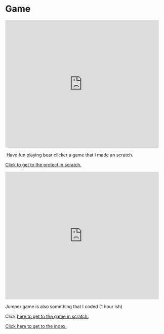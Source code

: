 <h1>Game</h1>
<p><iframe src="https://scratch.mit.edu/projects/432925804/embed" width="485" height="402" frameborder="0" scrolling="no" allowfullscreen="allowfullscreen"></iframe></p>
<p>&nbsp;Have fun playing bear clicker a game that I made an scratch.</p>
<p><a href="https://scratch.mit.edu/projects/432925804/">Click to get to the protect in scratch.</a></p>
<p><iframe src="https://scratch.mit.edu/projects/433203788/embed" width="485" height="402" frameborder="0" scrolling="no" allowfullscreen="allowfullscreen"></iframe></p>
<p>Jumper game is also something that I coded (1 hour ish)</p>
<p>Click&nbsp;<a href="https://scratch.mit.edu/projects/433203788/">here to get to the game in scratch.</a></p>
<p><a href="https://farmergamer2437.github.io/Hub2/">Click here to get to the index.</a></p>
